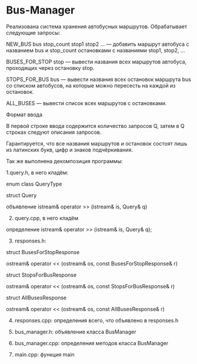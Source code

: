 # Bus-Manager
Реализована система хранения автобусных маршрутов. Обрабатывает следующие запросы:

NEW_BUS bus stop_count stop1 stop2 ... — добавить маршрут автобуса с названием bus и stop_count остановками с названиями stop1, stop2, ...

BUSES_FOR_STOP stop — вывести названия всех маршрутов автобуса, проходящих через остановку stop.

STOPS_FOR_BUS bus — вывести названия всех остановок маршрута bus со списком автобусов, на которые можно пересесть на каждой из остановок.

ALL_BUSES — вывести список всех маршрутов с остановками.

Формат ввода

В первой строке ввода содержится количество запросов Q, затем в Q строках следуют описания запросов.

Гарантируется, что все названия маршрутов и остановок состоят лишь из латинских букв, цифр и знаков подчёркивания.

Так же выполнена декомпозиция программы:

1.query.h, в него кладём:

  enum class QueryType
  
  struct Query
  
  объявление istream& operator >> (istream& is, Query& q)

2. query.cpp, в него кладём

  определение istream& operator >> (istream& is, Query& q);

3. responses.h:

  struct BusesForStopResponse
  
  ostream& operator << (ostream& os, const BusesForStopResponse& r)
  
  struct StopsForBusResponse
  
  ostream& operator << (ostream& os, const StopsForBusResponse& r)
  
  struct AllBusesResponse
  
  ostream& operator << (ostream& os, const AllBusesResponse& r)

4. responses.cpp: определения всего, что объявлено в responses.h

5. bus_manager.h: объявление класса BusManager

6. bus_manager.cpp: определения методов класса BusManager

7. main.cpp: функция main
